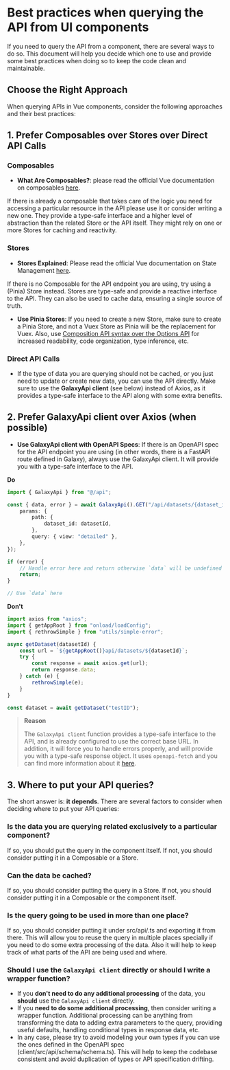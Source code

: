 # Best practices when querying the API from UI components

If you need to query the API from a component, there are several ways to do so. This document will help you decide which one to use and provide some best practices when doing so to keep the code clean and maintainable.

## Choose the Right Approach

When querying APIs in Vue components, consider the following approaches and their best practices:

## 1. Prefer Composables over Stores over Direct API Calls

### Composables

-   **What Are Composables?**: please read the official Vue documentation on composables [here](https://vuejs.org/guide/reusability/composables.html).

If there is already a composable that takes care of the logic you need for accessing a particular resource in the API please use it or consider writing a new one. They provide a type-safe interface and a higher level of abstraction than the related Store or the API itself. They might rely on one or more Stores for caching and reactivity.

### Stores

-   **Stores Explained**: Please read the official Vue documentation on State Management [here](https://vuejs.org/guide/scaling-up/state-management.html).

If there is no Composable for the API endpoint you are using, try using a (Pinia) Store instead. Stores are type-safe and provide a reactive interface to the API. They can also be used to cache data, ensuring a single source of truth.

-   **Use Pinia Stores**: If you need to create a new Store, make sure to create a Pinia Store, and not a Vuex Store as Pinia will be the replacement for Vuex. Also, use [Composition API syntax over the Options API](https://vuejs.org/guide/extras/composition-api-faq.html) for increased readability, code organization, type inference, etc.

### Direct API Calls

-   If the type of data you are querying should not be cached, or you just need to update or create new data, you can use the API directly. Make sure to use the **GalaxyApi client** (see below) instead of Axios, as it provides a type-safe interface to the API along with some extra benefits.

## 2. Prefer **GalaxyApi client** over Axios (when possible)

-   **Use **GalaxyApi client** with OpenAPI Specs**: If there is an OpenAPI spec for the API endpoint you are using (in other words, there is a FastAPI route defined in Galaxy), always use the GalaxyApi client. It will provide you with a type-safe interface to the API.

**Do**

```typescript
import { GalaxyApi } from "@/api";

const { data, error } = await GalaxyApi().GET("/api/datasets/{dataset_id}", {
    params: {
        path: {
            dataset_id: datasetId,
        },
        query: { view: "detailed" },
    },
});

if (error) {
    // Handle error here and return otherwise `data` will be undefined
    return;
}

// Use `data` here
```

**Don't**

```js
import axios from "axios";
import { getAppRoot } from "onload/loadConfig";
import { rethrowSimple } from "utils/simple-error";

async getDataset(datasetId) {
    const url = `${getAppRoot()}api/datasets/${datasetId}`;
    try {
        const response = await axios.get(url);
        return response.data;
    } catch (e) {
        rethrowSimple(e);
    }
}

const dataset = await getDataset("testID");
```

> **Reason**
>
> The `GalaxyApi client` function provides a type-safe interface to the API, and is already configured to use the correct base URL. In addition, it will force you to handle errors properly, and will provide you with a type-safe response object. It uses `openapi-fetch` and you can find more information about it [here](https://openapi-ts.dev/openapi-fetch/).

## 3. Where to put your API queries?

The short answer is: **it depends**. There are several factors to consider when deciding where to put your API queries:

### Is the data you are querying related exclusively to a particular component?

If so, you should put the query in the component itself. If not, you should consider putting it in a Composable or a Store.

### Can the data be cached?

If so, you should consider putting the query in a Store. If not, you should consider putting it in a Composable or the component itself.

### Is the query going to be used in more than one place?

If so, you should consider putting it under src/api/<resource>.ts and exporting it from there. This will allow you to reuse the query in multiple places specially if you need to do some extra processing of the data. Also it will help to keep track of what parts of the API are being used and where.

### Should I use the `GalaxyApi client` directly or should I write a wrapper function?

-   If you **don't need to do any additional processing** of the data, you **should** use the `GalaxyApi client` directly.
-   If you **need to do some additional processing**, then consider writing a wrapper function. Additional processing can be anything from transforming the data to adding extra parameters to the query, providing useful defaults, handling conditional types in response data, etc.
-   In any case, please try to avoid modeling your own types if you can use the ones defined in the OpenAPI spec (client/src/api/schema/schema.ts). This will help to keep the codebase consistent and avoid duplication of types or API specification drifting.

